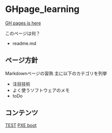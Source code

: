 # GHpage_learning

[GH pages is here](https://bombardierbeetle.github.io/)

このページは何？

- readme.md

## ページ方針

Markdownページの習熟
主に以下のカテゴリを列挙

- 注目技術
- よく使うソフトウェアのメモ
- toDo

## コンテンツ



[TEST](/docs/test) 
[PXE boot](/docs/PXEboot_memo)

